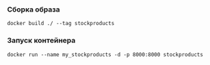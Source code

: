 ### Сборка образа

```
docker build ./ --tag stockproducts
```

### Запуск контейнера

```
docker run --name my_stockproducts -d -p 8000:8000 stockproducts
```
